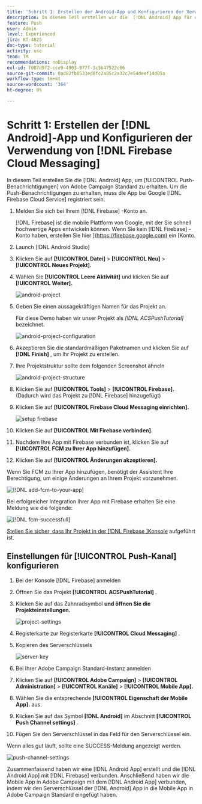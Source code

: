 ```yaml
---
title: 'Schritt 1: Erstellen der Android-App und Konfigurieren der Verwendung von Firebase Cloud Messaging'
description: In diesem Teil erstellen wir die  [!DNL Android] App für den Empfang von [!UICONTROL Push-Benachrichtigungen], die von Adobe Campaign Standard gesendet werden. Um die Push-Benachrichtigungen zu erhalten, muss die App bei Google [!DNL Firebase Cloud Service] registriert sein.
feature: Push
user: Admin
level: Experienced
jira: KT-4825
doc-type: tutorial
activity: use
team: TM
recommendations: noDisplay
exl-id: f087d9f2-cce9-4903-977f-3c5b47522c06
source-git-commit: 0ad82fb0533ed8fc2a85c2a32c7e54deef14d05a
workflow-type: tm+mt
source-wordcount: '364'
ht-degree: 0%

---
```


# Schritt 1: Erstellen der [!DNL Android]-App und Konfigurieren der Verwendung von [!DNL Firebase Cloud Messaging]

In diesem Teil erstellen Sie die [!DNL Android] App, um [!UICONTROL Push-Benachrichtigungen] von Adobe Campaign Standard zu erhalten. Um die Push-Benachrichtigungen zu erhalten, muss die App bei Google [!DNL Firebase Cloud Service] registriert sein.

1. Melden Sie sich bei Ihrem [!DNL Firebase] -Konto an.

   [!DNL Firebase] ist die mobile Plattform von Google, mit der Sie schnell hochwertige Apps entwickeln können. Wenn Sie kein [!DNL Firebase] -Konto haben, erstellen Sie hier ](https://firebase.google.com) ein [Konto.

2. Launch [!DNL Android Studio]
3. Klicken Sie auf **[!UICONTROL Datei]** > **[!UICONTROL Neu]** > **[!UICONTROL Neues Projekt].**
4. Wählen Sie **[!UICONTROL Leere Aktivität]** und klicken Sie auf **[!UICONTROL Weiter].**

   ![android-project](assets/android-project.PNG)

5. Geben Sie einen aussagekräftigen Namen für das Projekt an.

   Für diese Demo haben wir unser Projekt als *[!DNL ACSPushTutorial]* bezeichnet.

   ![android-project-configuration](assets/android-project-configuration.PNG)

6. Akzeptieren Sie die standardmäßigen Paketnamen und klicken Sie auf **[!DNL Finish]** , um Ihr Projekt zu erstellen.
7. Ihre Projektstruktur sollte dem folgenden Screenshot ähneln

   ![android-project-structure](assets/android-project-structure.PNG)

8. Klicken Sie auf **[!UICONTROL Tools]** > **[!UICONTROL Firebase].** (Dadurch wird das Projekt zu [!DNL Firebase] hinzugefügt)
9. Klicken Sie auf **[!UICONTROL Firebase Cloud Messaging einrichten].**

   ![setup firebase](assets/android-project-firebase-messaging.PNG)

10. Klicken Sie auf **[!UICONTROL Mit Firebase verbinden].**
11. Nachdem Ihre App mit Firebase verbunden ist, klicken Sie auf **[!UICONTROL FCM zu Ihrer App hinzufügen].**
12. Klicken Sie auf **[!UICONTROL Änderungen akzeptieren].**

   Wenn Sie FCM zu Ihrer App hinzufügen, benötigt der Assistent Ihre Berechtigung, um einige Änderungen an Ihrem Projekt vorzunehmen.

   ![[!DNL add-fcm-to-your-app]](assets/firebase-add-fcm-to-app.PNG)

Bei erfolgreicher Integration Ihrer App mit Firebase erhalten Sie eine Meldung wie die folgende:

![[!DNL fcm-successfull]](assets/android-firebase-success.PNG)

[Stellen Sie sicher, dass Ihr Projekt in der [!DNL Firebase ]Konsole](https://console.firebase.google.com/) aufgeführt ist.

## Einstellungen für [!UICONTROL Push-Kanal] konfigurieren

1. Bei der Konsole [!DNL Firebase] anmelden
2. Öffnen Sie das Projekt **[!UICONTROL ACSPushTutorial]** .
3. Klicken Sie auf das Zahnradsymbol **und öffnen Sie die Projekteinstellungen.**

   ![project-settings](assets/firebase-project-settings.PNG)

4. Registerkarte zur Registerkarte **[!UICONTROL Cloud Messaging]** .
5. Kopieren des Serverschlüssels

   ![server-key](assets/firebase-server-key.PNG)

6. Bei Ihrer Adobe Campaign Standard-Instanz anmelden
7. Klicken Sie auf **[!UICONTROL Adobe Campaign]** > **[!UICONTROL Administration]** > **[!UICONTROL Kanäle]** > **[!UICONTROL Mobile App].**
8. Wählen Sie die entsprechende **[!UICONTROL Eigenschaft der Mobile App].** aus.
9. Klicken Sie auf das Symbol **[!DNL Android]** im Abschnitt **[!UICONTROL Push Channel settings]** .
10. Fügen Sie den Serverschlüssel in das Feld für den Serverschlüssel ein.

Wenn alles gut läuft, sollte eine SUCCESS-Meldung angezeigt werden.

![push-channel-settings](assets/push-channel-settings.PNG)

Zusammenfassend haben wir eine [!DNL Android App] erstellt und die [!DNL Android App] mit [!DNL Firebase] verbunden. Anschließend haben wir die Mobile App in Adobe Campaign mit dem [!DNL Android App] verbunden, indem wir den Serverschlüssel der [!DNL Android] App in die Mobile App in Adobe Campaign Standard eingefügt haben.
